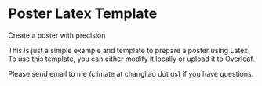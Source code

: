 # Poster Latex Template
Create a poster with precision

This is just a simple example and template to prepare a poster using Latex.
To use this template, you can either modify it locally or upload it to Overleaf.

Please send email to me (climate at changliao dot us) if you have questions.
